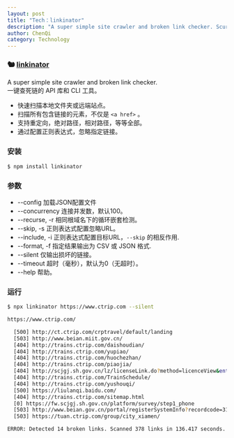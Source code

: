 ```yaml
---
layout: post
title: "Tech：linkinator"
description: "A super simple site crawler and broken link checker. Scurry around your site and find all those broken links."
author: ChenQi
category: Technology
---
```


### 🐿 [linkinator](https://github.com/JustinBeckwith/linkinator)

A super simple site crawler and broken link checker.  
一键查死链的 API 库和 CLI 工具。

+ 快速扫描本地文件夹或远端站点。
+ 扫描所有包含链接的元素，不仅是 `<a href>` 。
+ 支持重定向，绝对路径，相对路径，等等全部。
+ 通过配置正则表达式，忽略指定链接。

### 安装

```sh
$ npm install linkinator
```

### 参数

+ --config 加载JSON配置文件
+ --concurrency 连接并发数，默认100。
+ --recurse, -r 相同根域名下的循环嵌套检测。
+ --skip, -s 正则表达式配置忽略URL。
+ --include, -i 正则表达式配置目标URL，`--skip` 的相反作用.
+ --format, -f 指定结果输出为 CSV 或 JSON 格式.
+ --silent 仅输出损坏的链接。
+ --timeout 超时（毫秒），默认为0（无超时）。
+ --help 帮助。

### 运行

```sh
$ npx linkinator https://www.ctrip.com --silent

https://www.ctrip.com/

  [500] http://ct.ctrip.com/crptravel/default/landing
  [503] http://www.beian.miit.gov.cn/
  [404] http://trains.ctrip.com/daishoudian/
  [404] http://trains.ctrip.com/yupiao/
  [404] http://trains.ctrip.com/huochezhan/
  [404] http://trains.ctrip.com/piaojia/
  [404] http://scjgj.sh.gov.cn/lz/licenseLink.do?method=licenceView&entyId=20110428175405415
  [404] http://trains.ctrip.com/TrainSchedule/
  [404] http://trains.ctrip.com/yushouqi/
  [500] https://liulanqi.baidu.com/
  [404] http://trains.ctrip.com/sitemap.html
  [0] https://fw.scjgj.sh.gov.cn/platform/survey/step1_phone
  [503] http://www.beian.gov.cn/portal/registerSystemInfo?recordcode=31010502002731
  [503] https://tuan.ctrip.com/group/city_xiamen/

ERROR: Detected 14 broken links. Scanned 378 links in 136.417 seconds.
```
